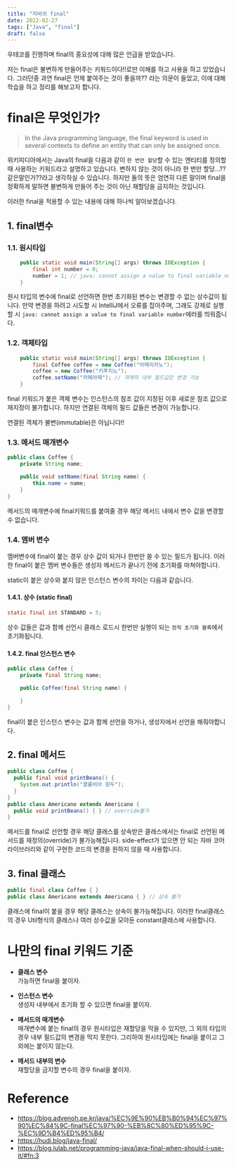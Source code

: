 ```yaml
---
title: "자바의 final"
date: 2022-02-27
tags: ["Java", "final"]
draft: false
---
```


우테코를 진행하며 final의 중요성에 대해 많은 언급을 받았습니다.

저는 final은 불변하게 만들어주는 키워드이다!!로만 이해를 하고 사용을 하고 있었습니다. 그러던중 과연 final은 언제 붙여주는 것이 좋을까??
라는 의문이 들었고, 이에 대해 학습을 하고 정리를 해보고자 합니다.

# final은 무엇인가?

> In the Java programming language, the final keyword is used in several contexts to define an entity that can only be assigned once.

위키피디아에서는 Java의 final을 다음과 같이 `한 번만 할당`할 수 있는 엔티티를 정의할 때 사용하는 키워드라고 설명하고 있습니다.
변하지 않는 것이 아니라 한 번만 할당...??같은말인가??라고 생각하실 수 있습니다.
하지만 둘의 뜻은 엄연히 다른 말이며 final을 정확하게 말하면 불변하게 만들어 주는 것이 아닌 재할당을 금지하는 것입니다.

이러한 final을 적용할 수 있는 내용에 대해 하나씩 알아보겠습니다.

## 1. final변수
### 1.1. 원시타입
```java
    public static void main(String[] args) throws IOException {
        final int number = 0;
        number = 1; // java: cannot assign a value to final variable number
    }
```
원시 타입의 변수에 final로 선언하면 한번 초기화된 변수는 변경할 수 없는 상수값이 됩니다.
만약 변경을 하려고 시도할 시 IntelliJ에서 오류를 잡아주며, 그래도 강제로 실행할 시 `java: cannot assign a value to final variable number`에러를 띄워줍니다.

### 1.2. 객체타입
```java
    public static void main(String[] args) throws IOException {
        final Coffee coffee = new Coffee("아메리카노");
        coffee = new Coffee("키푸치노");
        coffee.setName("카페라떼"); // 객체의 내부 필드값은 변경 가능
    }
```
final 키워드가 붙은 객체 변수는 인스턴스의 참조 값이 지정된 이후 새로운 참조 값으로 재지정이 불가합니다.
하지만 연결된 객체의 필드 값들은 변경이 가능합니다.

연결된 객체가 불변(immutable)은 아닙니다!!

### 1.3. 메서드 매개변수
```java
public class Coffee {
    private String name;

    public void setName(final String name) {
        this.name = name;
    }
}
```
메서드의 매개변수에 final키워드를 붙여줄 경우 해당 메서드 내에서 변수 값을 변경할 수 없습니다.

### 1.4. 맴버 변수
멤버변수에 final이 붙는 경우 상수 값이 되거나 한번만 쓸 수 있는 필드가 됩니다.
이러한 final이 붙은 멤버 변수들은 생성자 메서드가 끝나기 전에 초기화를 마쳐야합니다.

static이 붙은 상수와 붙지 않은 인스턴스 변수의 차이는 다음과 같습니다.

#### 1.4.1. 상수 (static final)
```java
static final int STANDARD = 5;
```
상수 값들은 값과 함께 선언시 클래스 로드시 한번만 실행이 되는 `정적 초기화 블록`에서 초기화됩니다.

#### 1.4.2. final 인스턴스 변수
```java
public class Coffee {
    private final String name;

    public Coffee(final String name) {

    }
}
```
final이 붙은 인스턴스 변수는 값과 함께 선언을 하거나, 생성자에서 선언을 해줘야합니다.

## 2. final 메서드
```java
public class Coffee {
  public final void printBeans() {
    System.out.println("콜롬비아 원두");
  }
}
public class Americano extends Americano {
  public void printBeans() { } // override불가
}
```
메서드를 final로 선언할 경우 해당 클래스를 상속받은 클래스에서는 final로 선언된 메서드를 재정의(override)가 불가능해집니다.
side-effect가 있으면 안 되는 자바 코어 라이브러리와 같이 구현한 코드의 변경을 원하지 않을 때 사용합니다.

## 3. final 클래스
```java
public final class Coffee { }
public class Americano extends Americano { } // 상속 불가
```

클래스에 final이 붙을 경우 해당 클래스는 상속이 불가능해집니다.
이러한 final클래스의 경우 Util형식의 클래스나 여러 상수값을 모아둔 constant클래스에 사용합니다.

# 나만의 final 키워드 기준
- **클래스 변수**<br>가능하면 final을 붙이자.

- **인스턴스 변수**<br>
생성자 내부에서 초기화 할 수 있으면 final을 붙이자.

- **메서드의 매개변수**<br>
매개변수에 붙는 final의 경우 원시타입은 재할당을 막을 수 있지만, 그 외의 타입의 경우 내부 필드값의 변경을 막지 못한다. 그리하여 원시타입에는 final을 붙이고 그 외에는 붙이지 않는다.

- **메서드 내부의 변수**<br>
재할당을 금지할 변수의 경우 final을 붙이자.

# Reference
- https://blog.advenoh.pe.kr/java/%EC%9E%90%EB%B0%94%EC%97%90%EC%84%9C-final%EC%97%90-%EB%8C%80%ED%95%9C-%EC%9D%B4%ED%95%B4/
- https://hudi.blog/java-final/
- https://blog.lulab.net/programming-java/java-final-when-should-i-use-it/#fn:3

